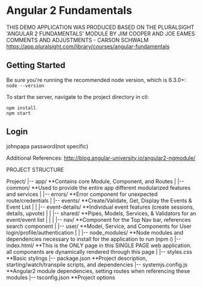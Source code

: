 Angular 2 Fundamentals
======================
THIS DEMO APPLICATION WAS PRODUCED BASED ON THE PLURALSIGHT 'ANGULAR 2 FUNDAMENTALS' MODULE BY JIM COOPER AND JOE EAMES
COMMENTS AND ADJUSTMENTS - CARSON SCHWALM
https://app.pluralsight.com/library/courses/angular-fundamentals



Getting Started
---------------
Be sure you're running the recommended node version, which is 6.3.0+: `node --version`

To start the server, navigate to the project directory in cli: 
```
npm install
npm start
```

Login
---------------
johnpapa
password(not specific)


Additional References:
http://blog.angular-university.io/angular2-ngmodule/


PROJECT STRUCTURE

Project/
|-- app/		**Contains core Module, Component, and Routes
|   |-- common/		**Used to provide the entire app different modularized features and services
|	|-- errors/		**Error component for unexpected route/credentials
|	|-- events/		**Create/Validate, Get, Display the Events & Event List
|	|	|-- event-details/	**Individual event features (create sessions, details, upvote)
|	|	|-- shared/			**Pipes, Models, Services, & Validators for an event/event list
|	|
|	|-- nav/	   	**Component for the Top Nav bar, references search component
|	|-- user/		**Model, Service, and Components for User login/profile/authentication
|	|
|-- node_modules/		**Node modules and dependencies necessary to install for the application to run (npm i)
|-- index.html/			**This is the ONLY page in this SINGLE PAGE web application.  all components are dynamically rendered through this page
|
|-- styles.css 			**Basic stylings
|-- package.json 		**Project description, starting/watch/transpile scripts, and dependencies
|-- systemjs.config.js 	**Angular2 module dependencies, setting routes when referencing these modules
|-- tsconfig.json 		**Project options